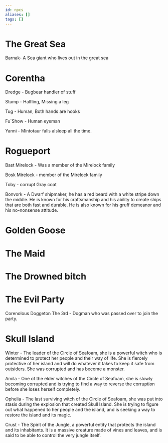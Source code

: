 ```yaml
---
id: npcs
aliases: []
tags: []
---
```



# The Great Sea

Barnak- A Sea giant who lives out in the great sea


# Corentha


 Dredge - Bugbear handler of stuff

 Stump  - Halfling, Missing a leg

 Tug    - Human, Both hands are hooks
 
 Fu`Show - Human  eyeman

 Yanni  - Mintotaur falls alsleep all the time. 


# Rogueport 

Bast Mirelock - Was a member of the Mirelock family

Bosk Mirelock -  member of the Mirelock family

Toby - corrupt Gray coat

Bonvork - A Dwarf shipmaker, he has a red beard with a white stripe down the middle. He is known for his craftsmanship and his ability to create ships that are both fast and durable. He is also known for his gruff demeanor and his no-nonsense attitude.


# Golden Goose

# The Maid

# The Drowned bitch

# The Evil Party

Corenolous Doggeton The 3rd  - Dogman who was passed over to join the party.



# Skull Island

Winter - The leader of the Circle of Seafoam, she is a powerful witch who is determined to protect her people and their way of life. She is fiercely protective of her island and will do whatever it takes to keep it safe from outsiders. She was corrupted and has become a monster.

Amila - One of the elder witches of the Circle of Seafoam, she is slowly becoming corrupted and is trying to find a way to reverse the corruption before she loses herself completely.

Ophelia - The last surviving witch of the Circle of Seafoam, she was put into stasis during the explosion that created Skull Island. She is trying to figure out what happened to her people and the island, and is seeking a way to restore the island and its magic.

Crust - The Spirit of the Jungle, a powerful entity that protects the island and its inhabitants. It is a massive creature made of vines and leaves, and is said to be able to control the very jungle itself.

